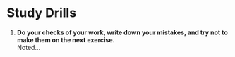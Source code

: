 <h1> Study Drills</h1>
<ol>
<li><b> Do your checks of your work, write down your mistakes, and try not to<br>
 make them on the next exercise.</b><br>
 Noted... <br>
 <br>
</ol>
